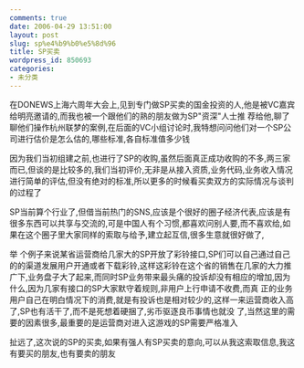 ```yaml
---
comments: true
date: 2006-04-29 13:51:00
layout: post
slug: sp%e4%b9%b0%e5%8d%96
title: SP买卖
wordpress_id: 850693
categories:
- 未分类
---
```


在DONEWS上海六周年大会上,见到专门做SP买卖的国金投资的人,他是被VC嘉宾给明亮邀请的,而我也被一个跟他们的熟的朋友做为SP"资深"人士推
荐给他,聊了聊他们操作杭州联梦的案例,在后面的VC小组讨论时,我特想问问他们对一个SP公司进行估价是怎么估的,哪些标准,各自标准值多少钱  
  
因为我们当初组建之前,也进行了SP的收购,虽然后面真正成功收购的不多,两三家而已,但谈的是比较多的,我们当初评价,无非是从接入资质,业务代码,业务收入情况进行简单的评估,但没有绝对的标准,所以更多的时候看买卖双方的实际情况与谈判的过程了  
  
SP当前算个行业了,但借当前热门的SNS,应该是个很好的圈子经济代表,应该是有很多东西可以共享与交流的,可是中国人有个习惯,都喜欢问别人要,而不喜欢给,如果在这个圈子里大家同样的索取与给予,建立起互信,很多生意就很好做了,  
  
举
个例子来说某省运营商给几家大的SP开放了彩铃接口,SP们可以自己通过自己的的渠道发展用户开通或者下载彩铃,这样这彩铃在这个省的销售在几家的大力推
广下,业务盘子大了起来,而同时SP业务带来最头痛的投诉却没有相应的增加,因为什么,因为几家有接口的SP大家默守着规则,非用户上行申请不收费,而真
正的业务用户自己在明白情况下的消费,就是有投诉也是相对较少的,这样一来运营商收入高了,SP也有活干了,而不是死想着硬捆了,劣币驱逐良币事情也就没
了,当然这里的需要的因素很多,最重要的是运营商对进入这游戏的SP需要严格准入  
  
扯远了,这次说的SP的买卖,如果有强人有SP买卖的意向,可以从我这索取信息,我这有要买的朋友,也有要卖的朋友  
  

